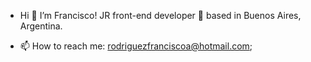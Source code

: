 - Hi 👋 I’m Francisco! JR front-end developer 🚀 based in Buenos Aires, Argentina. 
<!-- 🤓 I’m interested in 
- 🌱 I’m currently learning ...
- 💞️ I’m looking to collaborate on ... --> 
- 📫 How to reach me: rodriguezfranciscoa@hotmail.com;
